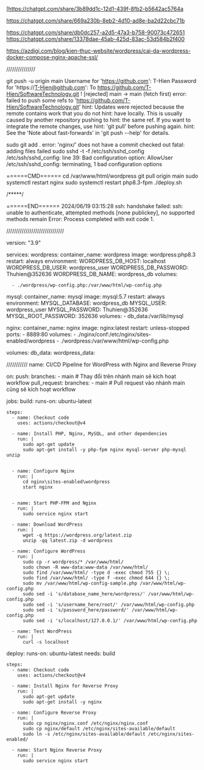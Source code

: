 [https://chatgpt.com/share/3b89dd1c-12d1-439f-8fb2-b5642ac5764a

https://chatgpt.com/share/669a230b-8eb2-4d10-ad8e-ba2d22cbc71b

https://chatgpt.com/share/db0dc257-a2d5-47a3-b758-90073c472651
https://chatgpt.com/share/13378dae-45ab-425d-83ac-53d584b2f400


https://azdigi.com/blog/kien-thuc-website/wordpress/cai-da-wordpress-docker-compose-nginx-apache-ssl/

///////////////

git push -u origin main 
Username for 'https://github.com': T-Hien
Password for 'https://T-Hien@github.com': 
To https://github.com/T-Hien/SoftwareTechnology.git
 ! [rejected]          main -> main (fetch first)
error: failed to push some refs to 'https://github.com/T-Hien/SoftwareTechnology.git'
hint: Updates were rejected because the remote contains work that you do not
hint: have locally. This is usually caused by another repository pushing to
hint: the same ref. If you want to integrate the remote changes, use
hint: 'git pull' before pushing again.
hint: See the 'Note about fast-forwards' in 'git push --help' for details.


sudo git add .
error: 'nginx/' does not have a commit checked out
fatal: adding files failed
 sudo sshd -t -f /etc/ssh/sshd_config
/etc/ssh/sshd_config: line 39: Bad configuration option: AllowUser
/etc/ssh/sshd_config: terminating, 1 bad configuration options



======CMD======
cd /var/www/html/wordpress
git pull origin main
sudo systemctl restart nginx
sudo systemctl restart php8.3-fpm
./deploy.sh

/*****/



======END======
2024/06/19 03:15:28 ssh: handshake failed: ssh: unable to authenticate, attempted methods [none publickey], no supported methods remain
Error: Process completed with exit code 1.



//////////////////////////////

version: "3.9"

services:
  wordpress:
    container_name: wordpress
    image: wordpress:php8.3
    restart: always
    environment:
      WORDPRESS_DB_HOST: localhost
      WORDPRESS_DB_USER: wordpress_user
      WORDPRESS_DB_PASSWORD: Thuhien@352636
      WORDPRESS_DB_NAME: wordpress_db
    volumes:

      - ./wordpress/wp-config.php:/var/www/html/wp-config.php


  mysql:
    container_name: mysql
    image: mysql:5.7
    restart: always
    environment:
      MYSQL_DATABASE: wordpress_db
      MYSQL_USER: wordpress_user
      MYSQL_PASSWORD: Thuhien@352636
      MYSQL_ROOT_PASSWORD: 352636
    volumes:
      - db_data:/var/lib/mysql

  nginx:
    container_name: nginx
    image: nginx:latest
    restart: unless-stopped
    ports:
      - 8889:80
    volumes:
      - ./nginx/conf:/etc/nginx/sites-enabled/wordpress
      - ./wordpress:/var/www/html/wp-config.php


volumes:
  db_data:
  wordpress_data:


  ///////////
  name: CI/CD Pipeline for WordPress with Nginx and Reverse Proxy

on:
  push:
    branches:
      - main  # Thay đổi trên nhánh main sẽ kích hoạt workflow
  pull_request:
    branches:
      - main  # Pull request vào nhánh main cũng sẽ kích hoạt workflow

jobs:
  build:
    runs-on: ubuntu-latest

    steps:
      - name: Checkout code
        uses: actions/checkout@v4

      - name: Install PHP, Nginx, MySQL, and other dependencies
        run: |
          sudo apt-get update
          sudo apt-get install -y php-fpm nginx mysql-server php-mysql unzip

        
      - name: Configure Nginx
        run: |
          cd nginx\sites-enabled\wordpress
          start nginx
    

      - name: Start PHP-FPM and Nginx
        run: |
          sudo service nginx start

      - name: Download WordPress
        run: |
          wget -q https://wordpress.org/latest.zip
          unzip -qq latest.zip -d wordpress

      - name: Configure WordPress
        run: |
          sudo cp -r wordpress/* /var/www/html/
          sudo chown -R www-data:www-data /var/www/html/
          sudo find /var/www/html/ -type d -exec chmod 755 {} \;
          sudo find /var/www/html/ -type f -exec chmod 644 {} \;
          sudo mv /var/www/html/wp-config-sample.php /var/www/html/wp-config.php
          sudo sed -i 's/database_name_here/wordpress/' /var/www/html/wp-config.php
          sudo sed -i 's/username_here/root/' /var/www/html/wp-config.php
          sudo sed -i 's/password_here/password/' /var/www/html/wp-config.php
          sudo sed -i 's/localhost/127.0.0.1/' /var/www/html/wp-config.php

      - name: Test WordPress
        run: |
          curl -s localhost

  deploy:
    runs-on: ubuntu-latest
    needs: build

    steps:
      - name: Checkout code
        uses: actions/checkout@v4

      - name: Install Nginx for Reverse Proxy
        run: |
          sudo apt-get update
          sudo apt-get install -y nginx

      - name: Configure Reverse Proxy
        run: |
          sudo cp nginx/nginx.conf /etc/nginx/nginx.conf
          sudo cp nginx/default /etc/nginx/sites-available/default
          sudo ln -s /etc/nginx/sites-available/default /etc/nginx/sites-enabled/

      - name: Start Nginx Reverse Proxy
        run: |
          sudo service nginx start
